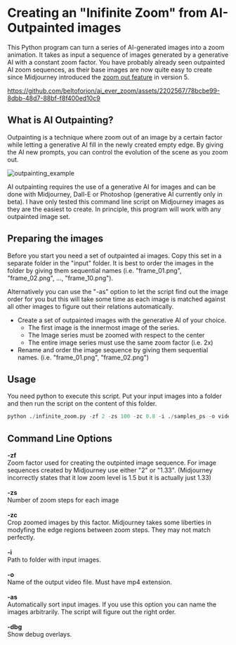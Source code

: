 # Creating an "Inifinite Zoom" from AI-Outpainted images
This Python program can turn a series of AI-generated images into a zoom animation. It takes as input a sequence of images generated by a generative AI with a constant zoom factor. You have probably already seen outpainted AI zoom sequences, as their base images are now quite easy to create since Midjourney introduced the [zoom out feature](https://docs.midjourney.com/docs/zoom-out) in version 5.

https://github.com/beltoforion/ai_ever_zoom/assets/2202567/78bcbe99-8dbb-48d7-88bf-f8f400ed10c9

## What is AI Outpainting?
Outpainting is a technique where zoom out of an image by a certain factor while letting a generative AI 
fill in the newly created empty edge. By giving the AI new prompts, you can control the evolution of the scene 
as you zoom out.

![outpainting_example](https://github.com/beltoforion/ai_ever_zoom/assets/2202567/206d4f06-6a9b-4b9b-8377-131a319d2457)

AI outpainting requires the use of a generative AI for images and can be done with Midjourney, Dall-E or Photoshop 
(generative AI currently only in beta). I have only tested this command line script on Midjourney images as they are 
the easiest to create. In principle, this program will work with any outpainted image set.

## Preparing the images
Before you start you need a set of outpainted ai images. Copy this set in a separate folder in the "input" folder. It is best 
to order the images in the folder by giving them sequential names (i.e. "frame_01.png", "frame_02.png", ..., "frame_10.png").

Alternatively you can use the "-as" option to let the script find out the image order for you but this will take some time as
each image is matched against all other images to figure out their relations automatically.

* Create a set of outpainted images with the generative AI of your choice.
  + The first image is the innermost image of the series.
  + The Image series must be zoomed with respect to the center
  + The entire image series must use the same zoom factor (i.e. 2x)
* Rename and order the image sequence by giving them sequential names. (i.e. "frame_01.png", "frame_02.png")

## Usage

You need python to execute this script. Put your input images into a folder and then run the script on the content of this folder.

```python
python ./infinite_zoom.py -zf 2 -zs 100 -zc 0.8 -i ./samples_ps -o video.mp4
```

## Command Line Options

<b>-zf</b><br/> Zoom factor used for creating the outpinted image sequence. For image sequences created by Midjourney use either "2" or "1.33". (Midjourney incorrectly states that it low zoom level is 1.5 but it is actually just 1.33)
<br/><br/>
<b>-zs</b><br/> Number of zoom steps for each image
<br/><br/>
<b>-zc</b><br/> Crop zoomed images by this factor. Midjourney takes some liberties in modyfing the edge regions between zoom steps. They may not match perfectly.
<br/><br/>
<b>-i</b><br/> Path to folder with input images.
<br/><br/>
<b>-o</b><br/> Name of the output video file. Must have mp4 extension.
<br/><br/>
<b>-as</b><br/> Automatically sort input images. If you use this option you can name the images arbitrarily. The script will figure out the right order.
<br/><br/>
<b>-dbg</b><br/> Show debug overlays.




